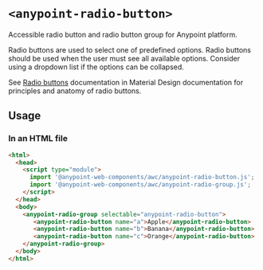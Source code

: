 # `<anypoint-radio-button>`

Accessible radio button and radio button group for Anypoint platform.

Radio buttons are used to select one of predefined options.
Radio buttons should be used when the user must see all available options. Consider using a dropdown list if the options can be collapsed.

See [Radio buttons](https://material.io/design/components/selection-controls.html#radio-buttons) documentation in Material Design documentation for principles and anatomy of radio buttons.

## Usage

### In an HTML file

```html
<html>
  <head>
    <script type="module">
      import '@anypoint-web-components/awc/anypoint-radio-button.js';
      import '@anypoint-web-components/awc/anypoint-radio-group.js';
    </script>
  </head>
  <body>
    <anypoint-radio-group selectable="anypoint-radio-button">
       <anypoint-radio-button name="a">Apple</anypoint-radio-button>
       <anypoint-radio-button name="b">Banana</anypoint-radio-button>
       <anypoint-radio-button name="c">Orange</anypoint-radio-button>
    </anypoint-radio-group>
  </body>
</html>
```
